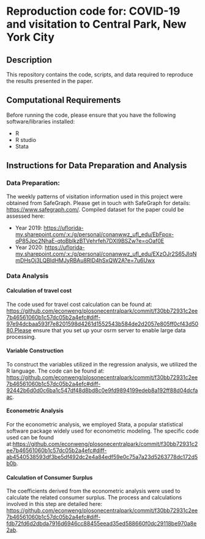 # Reproduction code for: COVID-19 and visitation to Central Park, New York City

## Description
This repository contains the code, scripts, and data required to reproduce the results presented in the paper.

## Computational Requirements
Before running the code, please ensure that you have the following software/libraries installed:
* R
* R studio
* Stata

## Instructions for Data Preparation and Analysis
### Data Preparation:

The weekly patterns of visitation information used in this project were obtained from SafeGraph. Please get in touch with SafeGraph for details: https://www.safegraph.com/. Compiled dataset for the paper could be assessed here: 
* Year 2019: https://uflorida-my.sharepoint.com/:x:/g/personal/conanwwz_ufl_edu/EbFpox-qP85Jpc2NhaE-qtoBblkzBTVehrfeh7DXI9BSZw?e=oOaf0E
* Year 2020: https://uflorida-my.sharepoint.com/:x:/g/personal/conanwwz_ufl_edu/EXzOJr2S65JIqNmDHsOj3LQBIdHMJyRBAu8RID4hSxQW2A?e=7u6Uwx

### Data Analysis

#### Calculation of travel cost
The code used for travel cost calculation can be found at: https://github.com/econweng/plosonecentralpark/commit/f30bb72931c2ee7b46561060b1c57dc05b2a4efc#diff-97e94dcbaa593f7e8201598d4261d1552543b584de2d2057e805ff0cf43d5080.Please ensure that you set up your osrm server to enable large data processing.

#### Variable Construction
To construct the variables utilized in the regression analysis, we utilized the R language. The code can be found at: https://github.com/econweng/plosonecentralpark/commit/f30bb72931c2ee7b46561060b1c57dc05b2a4efc#diff-92442b6d0d0c6ba1c547df48d8bd8c0e9fd9894199edeb8a192ff88d04dcfaac.

#### Econometric Analysis
For the econometric analysis, we employed Stata, a popular statistical software package widely used for econometric modeling. The specific code used can be found at:https://github.com/econweng/plosonecentralpark/commit/f30bb72931c2ee7b46561060b1c57dc05b2a4efc#diff-ab4540538593df3be5df492dc2e4a84edf59e0c75a7a23d5263778dc172d5b0b.

#### Calculation of Consumer Surplus
The coefficients derived from the econometric analysis were used to calculate the related consumer surplus. The process and calculations involved in this step are detailed here: https://github.com/econweng/plosonecentralpark/commit/f30bb72931c2ee7b46561060b1c57dc05b2a4efc#diff-fdb72fd6d2dbda7916d6946cc88455eead35ed588660f0dc29118be970a8e2ab.






